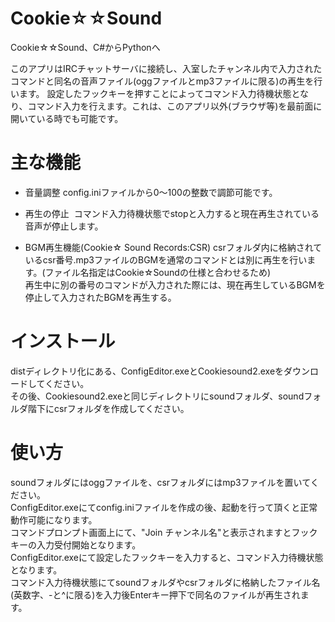 # Cookie☆☆Sound
Cookie☆☆Sound、C#からPythonへ

このアプリはIRCチャットサーバに接続し、入室したチャンネル内で入力されたコマンドと同名の音声ファイル(oggファイルとmp3ファイルに限る)の再生を行います。
設定したフックキーを押すことによってコマンド入力待機状態となり、コマンド入力を行えます。これは、このアプリ以外(ブラウザ等)を最前面に開いている時でも可能です。


# 主な機能

 - 音量調整
 config.iniファイルから0～100の整数で調節可能です。

 - 再生の停止
 コマンド入力待機状態でstopと入力すると現在再生されている音声が停止します。

 - BGM再生機能(Cookie☆ Sound Records:CSR)
 csrフォルダ内に格納されているcsr番号.mp3ファイルのBGMを通常のコマンドとは別に再生を行います。(ファイル名指定はCookie☆Soundの仕様と合わせるため)<br>
 再生中に別の番号のコマンドが入力された際には、現在再生しているBGMを停止して入力されたBGMを再生する。
   
   
# インストール

distディレクトリ化にある、ConfigEditor.exeとCookiesound2.exeをダウンロードしてください。<br>
その後、Cookiesound2.exeと同じディレクトリにsoundフォルダ、soundフォルダ階下にcsrフォルダを作成してください。



# 使い方
soundフォルダにはoggファイルを、csrフォルダにはmp3ファイルを置いてください。<br>
ConfigEditor.exeにてconfig.iniファイルを作成の後、起動を行って頂くと正常動作可能になります。<br>
コマンドプロンプト画面上にて、"Join チャンネル名"と表示されますとフックキーの入力受付開始となります。<br>
ConfigEditor.exeにて設定したフックキーを入力すると、コマンド入力待機状態となります。<br>
コマンド入力待機状態にてsoundフォルダやcsrフォルダに格納したファイル名(英数字、-と^に限る)を入力後Enterキー押下で同名のファイルが再生されます。
